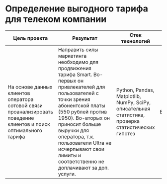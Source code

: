 # Определение выгодного тарифа для телеком компании
| Цель проекта | Результат | Стек технологий  |Статус|
|----------------|----------------------------------------|----------|----------|
|На основе данных клиентов оператора сотовой связи проанализировать поведение клиентов и поиск оптимального тарифа|Направить силы маркетинга необходимо для продвижения тарифа Smart. Во-первых он привлекателей для пользователей с точки зрения абонентской платы (550 рублей против 1950). Во-вторых он приносит больше выручки для оператора, т.к. пользователи Ultra не исчерпывают свои лимиты и соответственно не доплачивают за доп. услуги.|Python, Pandas, Matplotlib, NumPy, SciPy, описательная статистика, проверка статистических гипотез|Выполнен|
